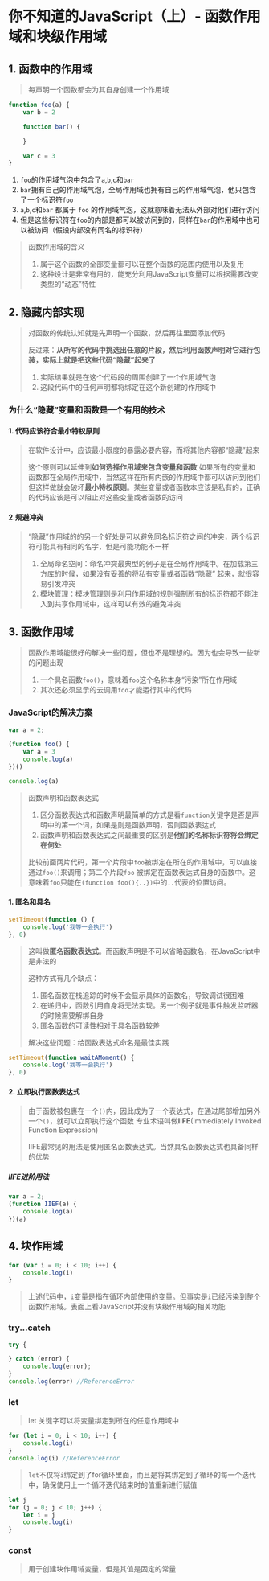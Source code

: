 # 你不知道的JavaScript（上）- 函数作用域和块级作用域

## 1. 函数中的作用域

> 每声明一个函数都会为其自身创建一个作用域

```javascript
function foo(a) {
    var b = 2

    function bar() {

    }

    var c = 3
}
```

1. `foo`的作用域气泡中包含了`a`,`b`,`c`和`bar`
2. `bar`拥有自己的作用域气泡，全局作用域也拥有自己的作用域气泡，他只包含了一个标识符`foo`
3. `a`,`b`,`c`和`bar` 都属于 `foo` 的作用域气泡，这就意味着无法从外部对他们进行访问
4. 但是这些标识符在`foo`的内部是都可以被访问到的，同样在`bar`的作用域中也可以被访问（假设内部没有同名的标识符）

> 函数作用域的含义
>
>   1. 属于这个函数的全部变量都可以在整个函数的范围内使用以及复用
>   2. 这种设计是非常有用的，能充分利用JavaScript变量可以根据需要改变类型的“动态”特性

## 2. 隐藏内部实现

> 对函数的传统认知就是先声明一个函数，然后再往里面添加代码
>
> 反过来：**从所写的代码中挑选出任意的片段，然后利用函数声明对它进行包装，实际上就是把这些代码“隐藏”起来了**
>
>   1. 实际结果就是在这个代码段的周围创建了一个作用域气泡
>   2. 这段代码中的任何声明都将绑定在这个新创建的作用域中

### 为什么“隐藏”变量和函数是一个有用的技术

#### 1. 代码应该符合最小特权原则

> 在软件设计中，应该最小限度的暴露必要内容，而将其他内容都“隐藏”起来
>
> 这个原则可以延伸到**如何选择作用域来包含变量和函数**
> 如果所有的变量和函数都在全局作用域中，当然这样在所有内嵌的作用域中都可以访问到他们
> 但这样做就会破坏**最小特权原则**。某些变量或者函数本应该是私有的，正确的代码应该是可以阻止对这些变量或者函数的访问
>

#### 2.规避冲突

> “隐藏”作用域的的另一个好处是可以避免同名标识符之间的冲突，两个标识符可能具有相同的名字，但是可能功能不一样
>
>   1. 全局命名空间：命名冲突最典型的例子是在全局作用域中。在加载第三方库的时候，如果没有妥善的将私有变量或者函数“隐藏” 起来，就很容易引发冲突
>   2. 模块管理：模块管理则是利用作用域的规则强制所有的标识符都不能注入到共享作用域中，这样可以有效的避免冲突

## 3. 函数作用域

> 函数作用域能很好的解决一些问题，但也不是理想的。因为也会导致一些新的问题出现
>
>   1. 一个具名函数`foo()`，意味着`foo`这个名称本身“污染”所在作用域
>   2. 其次还必须显示的去调用`foo`才能运行其中的代码

### JavaScript的解决方案

```javascript
var a = 2;

(function foo() {
    var a = 3
    console.log(a)
})()

console.log(a)
```

> 函数声明和函数表达式
>
>   1. 区分函数表达式和函数声明最简单的方式是看`function`关键字是否是声明中的第一个词，如果是则是函数声明，否则函数表达式
>   2. 函数声明和函数表达式之间最重要的区别是**他们的名称标识符将会绑定在何处**
>
>比较前面两片代码，第一个片段中`foo`被绑定在所在的作用域中，可以直接通过`foo()`来调用；第二个片段`foo`
> 被绑定在函数表达式自身的函数中。这意味着`foo`只能在`(function foo(){..})`中的`..`代表的位置访问。
>

#### 1. 匿名和具名

```javascript
setTimeout(function () {
    console.log('我等一会执行')
}, 0)
```

> 这叫做**匿名函数表达式**。而函数声明是不可以省略函数名，在JavaScript中是非法的
>
> 这种方式有几个缺点：
>
>   1. 匿名函数在栈追踪的时候不会显示具体的函数名，导致调试很困难
>   2. 在递归中，函数引用自身将无法实现。另一个例子就是事件触发监听器的时候需要解绑自身
>   3. 匿名函数的可读性相对于具名函数较差
>
> 解决这些问题：给函数表达式命名是最佳实践

```javascript
setTimeout(function waitAMoment() {
    console.log('我等一会执行')
}, 0)
```

#### 2. 立即执行函数表达式

> 由于函数被包裹在一个`()`内，因此成为了一个表达式，在通过尾部增加另外一个`()`，就可以立即执行这个函数
> 专业术语叫做**IIFE**(Immediately Invoked Function Expression)
>
> IIFE最常见的用法是使用匿名函数表达式。当然具名函数表达式也具备同样的优势

##### IIFE进阶用法

```javascript
var a = 2;
(function IIEF(a) {
    console.log(a)
})(a)
```

## 4. 块作用域

```javascript
for (var i = 0; i < 10; i++) {
    console.log(i)
}
```

> 上述代码中，`i`变量是指在循环内部使用的变量。但事实是`i`已经污染到整个函数作用域。表面上看JavaScript并没有块级作用域的相关功能

### try...catch

```javascript
try {

} catch (error) {
    console.log(error);
}
console.log(error) //ReferenceError
```

### let

> let 关键字可以将变量绑定到所在的任意作用域中

```javascript
for (let i = 0; i < 10; i++) {
    console.log(i)
}
console.log(i) //ReferenceError
```

> `let`不仅将`i`绑定到了for循环里面，而且是将其绑定到了循环的每一个迭代中，确保使用上一个循环迭代结束时的值重新进行赋值

```javascript
let j
for (j = 0; j < 10; j++) {
    let i = j
    console.log(i)
}
```

### const
> 用于创建块作用域变量，但是其值是固定的常量



















































